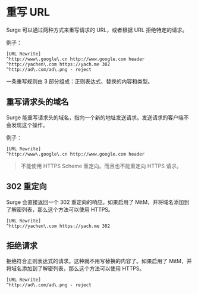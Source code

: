 # 重写 URL

Surge 可以通过两种方式来重写请求的 URL，或者根据 URL 拒绝特定的请求。

例子：

```text
[URL Rewrite]
^http://www\.google\.cn http://www.google.com header
^http://yachen\.com https://yach.me 302
^http://ad\.com/ad\.png - reject
```

一条重写规则由 3 部分组成：正则表达式、替换的内容和类型。

## 重写请求头的域名

Surge 能重写请求头的域名，指向一个新的地址发送请求。发送请求的客户端不会发现这个操作。

例子：

```text
[URL Rewrite]
^http://www\.google\.cn http://www.google.com header
```

> 不能使用 HTTPS Scheme 重定向。而且也不能重定向 HTTPS 请求。

## **302 重定向**

Surge 会直接返回一个 302 重定向的响应。如果启用了 MitM，并将域名添加到了解密列表，那么这个方法可以使用 HTTPS。

```text
[URL Rewrite]
^http://yachen\.com https://yach.me 302
```

## 拒绝请求

拒绝符合正则表达式的请求。这种就不用写替换的内容了。如果启用了 MitM，并将域名添加到了解密列表，那么这个方法可以使用 HTTPS。

```text
[URL Rewrite]
^http://ad\.com/ad\.png - reject
```

